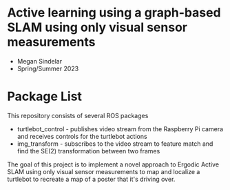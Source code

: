 # Active learning using a graph-based SLAM using only visual sensor measurements
* Megan Sindelar
* Spring/Summer 2023
# Package List
This repository consists of several ROS packages
- turtlebot_control - publishes video stream from the Raspberry Pi camera and receives controls for the turtlebot actions
- img_transform - subscribes to the video stream to feature match and find the SE(2) transformation between two frames

The goal of this project is to implement a novel approach to Ergodic Active SLAM using only visual sensor measurements to map and localize a turtlebot to recreate a map of a poster that it's driving over.

